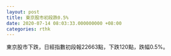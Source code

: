 ```yaml
---
layout: post
title: 東京股市初段跌0.5%
date: 2020-07-14 08:03:33.000000000 +08:00
categories: rthk
---
```


東京股市下跌，日經指數初段報22663點，下跌120點，跌幅0.5%。
